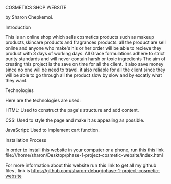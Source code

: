 COSMETICS SHOP WEBSITE

by Sharon Chepkemoi.

Introduction

This is an online shop which sells cosmetics products such as makeup products,skincare products and fragrances products. all the product are sell online and anyone who make's his or her order will be able to recieve they product with 3 days of working days.
All Grace formulations adhere to strict purity standards and will never contain harsh or toxic ingredients
The aim of creating this project is the save on time for all the client. It also save money since no one will be need to travel. it also reliable for all the client since they will be able to go through all the product slow by slow and by excatly what they want.


Technologies

Here are the technologies are used:

HTML: Used to construct the page's structure and add content.

CSS: Used to style the page and make it as appealing as possible.

JavaScript: Used to implement cart function.

Installation Process

 In order to install this website in your computer or a phone, run this this 
 link file:///home/sharon/Desktop/phase-1-project-cosmetic-website/index.html

 For more information about this website run this link to get all my github files
, link is https://github.com/sharon-debug/phase-1-project-cosmetic-website

